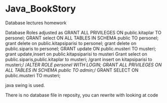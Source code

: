 # Java_BookStory
Database lectures homework

Database Roles adjusted as 
GRANT ALL PRIVILEGES ON public.kitaplar TO personel;
GRANT select ON ALL TABLES IN SCHEMA public TO personel;
grant delete on public.kitapsiparisi to personel;
grant delete on public.siparis to personel;
GRANT update ON public.musteri TO musteri;
grant update,insert on public.kitapsiparisi to musteri 
Grant select on public.siparis,public.kitaplar to musteri;
/grant insert  on kitapsiparisi to musteri;/
/*ALTER ROLE personel WITH LOGIN;
GRANT ALL PRIVILEGES ON ALL TABLES IN SCHEMA public TO admin;*/
GRANT SELECT ON public.musteri TO musteri;

java swing is used.

There is no database file in reposity, you can rewrite with looking at code

